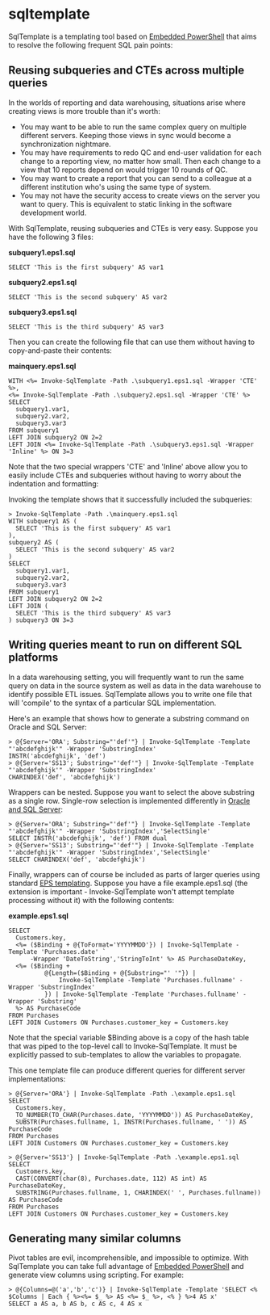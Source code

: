 sqltemplate
===========
SqlTemplate is a templating tool based on [Embedded PowerShell](http://straightdave.github.io/eps/) that aims to
resolve the following frequent SQL pain points:


Reusing subqueries and CTEs across multiple queries
---------------------------------------------------
In the worlds of reporting and data warehousing, situations arise where creating views is more trouble than it's worth:
 * You may want to be able to run the same complex query on multiple different servers. Keeping those views in sync
   would become a synchronization nightmare.
 * You may have requirements to redo QC and end-user validation for each change to a reporting view, no matter how
   small. Then each change to a view that 10 reports depend on would trigger 10 rounds of QC.
 * You may want to create a report that you can send to a colleague at a different institution who's using the same
   type of system.
 * You may not have the security access to create views on the server you want to query.
This is equivalent to static linking in the software development world.

With SqlTemplate, reusing subqueries and CTEs is very easy. Suppose you have the following 3 files:

**subquery1.eps1.sql**
```
SELECT 'This is the first subquery' AS var1
```

**subquery2.eps1.sql**
```
SELECT 'This is the second subquery' AS var2
```


**subquery3.eps1.sql**
```
SELECT 'This is the third subquery' AS var3
```

Then you can create the following file that can use them without having to copy-and-paste their contents:

**mainquery.eps1.sql**
```
WITH <%= Invoke-SqlTemplate -Path .\subquery1.eps1.sql -Wrapper 'CTE' %>,
<%= Invoke-SqlTemplate -Path .\subquery2.eps1.sql -Wrapper 'CTE' %>
SELECT
  subquery1.var1,
  subquery2.var2,
  subquery3.var3
FROM subquery1
LEFT JOIN subquery2 ON 2=2
LEFT JOIN <%= Invoke-SqlTemplate -Path .\subquery3.eps1.sql -Wrapper 'Inline' %> ON 3=3
```
Note that the two special wrappers 'CTE' and 'Inline' above allow you to easily include CTEs and subqueries without
having to worry about the indentation and formatting:

Invoking the template shows that it successfully included the subqueries:
```
> Invoke-SqlTemplate -Path .\mainquery.eps1.sql
WITH subquery1 AS (
  SELECT 'This is the first subquery' AS var1
),
subquery2 AS (
  SELECT 'This is the second subquery' AS var2
)
SELECT
  subquery1.var1,
  subquery2.var2,
  subquery3.var3
FROM subquery1
LEFT JOIN subquery2 ON 2=2
LEFT JOIN (
  SELECT 'This is the third subquery' AS var3
) subquery3 ON 3=3
```


Writing queries meant to run on different SQL platforms
-------------------------------------------------------
In a data warehousing setting, you will frequently want to run the same query on data in the source system as well as
data in the data warehouse to identify possible ETL issues. SqlTemplate allows you to write one file that will
'compile' to the syntax of a particular SQL implementation.

Here's an example that shows how to generate a substring command on Oracle and SQL Server:
```
> @{Server='ORA'; Substring="'def'"} | Invoke-SqlTemplate -Template "'abcdefghijk'" -Wrapper 'SubstringIndex'
INSTR('abcdefghijk', 'def')
> @{Server='SS13'; Substring="'def'"} | Invoke-SqlTemplate -Template "'abcdefghijk'" -Wrapper 'SubstringIndex'
CHARINDEX('def', 'abcdefghijk')
```

Wrappers can be nested. Suppose you want to select the above substring as a single row. Single-row selection is
implemented differently in [Oracle and SQL Server](https://stackoverflow.com/a/35254602/12981893):
```
> @{Server='ORA'; Substring="'def'"} | Invoke-SqlTemplate -Template "'abcdefghijk'" -Wrapper 'SubstringIndex','SelectSingle'
SELECT INSTR('abcdefghijk', 'def') FROM dual
> @{Server='SS13'; Substring="'def'"} | Invoke-SqlTemplate -Template "'abcdefghijk'" -Wrapper 'SubstringIndex','SelectSingle'
SELECT CHARINDEX('def', 'abcdefghijk')
```

Finally, wrappers can of course be included as parts of larger queries using standard
[EPS templating](https://github.com/straightdave/eps). Suppose you have a file example.eps1.sql (the extension is
important - Invoke-SqlTemplate won't attempt template processing without it) with the following contents:

**example.eps1.sql**
```
SELECT
  Customers.key,
  <%= ($Binding + @{ToFormat='YYYYMMDD'}) | Invoke-SqlTemplate -Template 'Purchases.date' `
      -Wrapper 'DateToString','StringToInt' %> AS PurchaseDateKey,
  <%= ($Binding +
          @{Length=($Binding + @{Substring="' '"}) |
              Invoke-SqlTemplate -Template 'Purchases.fullname' -Wrapper 'SubstringIndex'
          }) | Invoke-SqlTemplate -Template 'Purchases.fullname' -Wrapper 'Substring'
  %> AS PurchaseCode
FROM Purchases
LEFT JOIN Customers ON Purchases.customer_key = Customers.key
```
Note that the special variable $Binding above is a copy of the hash table that was piped to the top-level call to
Invoke-SqlTemplate. It must be explicitly passed to sub-templates to allow the variables to propagate.

This one template file can produce different queries for different server implementations:
```
> @{Server='ORA'} | Invoke-SqlTemplate -Path .\example.eps1.sql
SELECT
  Customers.key,
  TO_NUMBER(TO_CHAR(Purchases.date, 'YYYYMMDD')) AS PurchaseDateKey,
  SUBSTR(Purchases.fullname, 1, INSTR(Purchases.fullname, ' ')) AS PurchaseCode
FROM Purchases
LEFT JOIN Customers ON Purchases.customer_key = Customers.key
```
```
> @{Server='SS13'} | Invoke-SqlTemplate -Path .\example.eps1.sql
SELECT
  Customers.key,
  CAST(CONVERT(char(8), Purchases.date, 112) AS int) AS PurchaseDateKey,
  SUBSTRING(Purchases.fullname, 1, CHARINDEX(' ', Purchases.fullname)) AS PurchaseCode
FROM Purchases
LEFT JOIN Customers ON Purchases.customer_key = Customers.key
```


Generating many similar columns 
-------------------------------
Pivot tables are evil, incomprehensible, and impossible to optimize. With SqlTemplate you can take full advantage of
[Embedded PowerShell](https://github.com/straightdave/eps) and generate view columns using scripting. For example:

```
> @{Columns=@('a','b','c')} | Invoke-SqlTemplate -Template 'SELECT <% $Columns | Each { %><%= $_ %> AS <%= $_ %>, <% } %>4 AS x'
SELECT a AS a, b AS b, c AS c, 4 AS x
```

